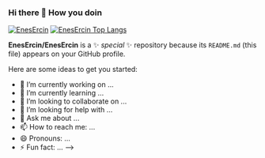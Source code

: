 ### Hi there 👋 How you doin

[![EnesErcin](https://github-readme-stats.vercel.app/api/top-langs?username=EnesErcin&layout=compact&theme=noctis_minimus&hide=jupyter%20notebook)](https://github.com/EnesErcin/github-readme-stats)
[![EnesErcin Top Langs](https://github-readme-stats.vercel.app/api/top-langs/?username=EnesErcin&layout=compact&theme=noctis_minimuss&hide=jupyter%20notebook)](https://github.com/EnesErcin/github-readme-stats)

**EnesErcin/EnesErcin** is a ✨ _special_ ✨ repository because its `README.md` (this file) appears on your GitHub profile.

Here are some ideas to get you started:

- 🔭 I’m currently working on ...
- 🌱 I’m currently learning ...
- 👯 I’m looking to collaborate on ...
- 🤔 I’m looking for help with ...
- 💬 Ask me about ...
- 📫 How to reach me: ...
- 😄 Pronouns: ...
- ⚡ Fun fact: ...
-->
